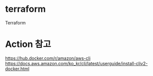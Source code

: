 # terraform
Terraform

# Action 참고
https://hub.docker.com/r/amazon/aws-cli
https://docs.aws.amazon.com/ko_kr/cli/latest/userguide/install-cliv2-docker.html
